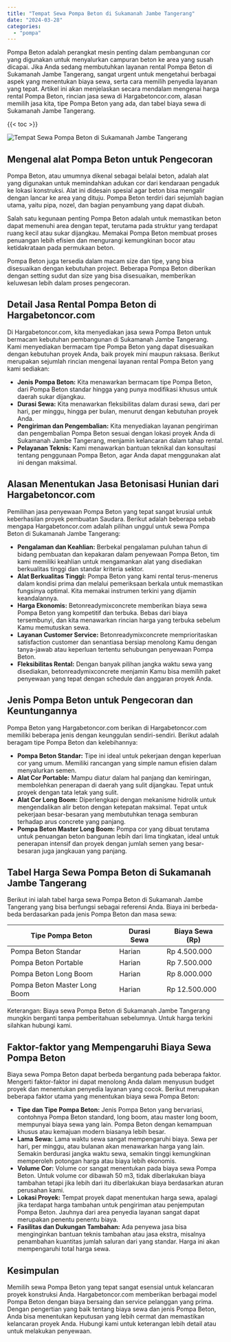 ```yaml
---
title: "Tempat Sewa Pompa Beton di Sukamanah Jambe Tangerang"
date: "2024-03-28"
categories: 
  - "pompa"
---
```




Pompa Beton adalah perangkat mesin penting dalam pembangunan cor yang digunakan untuk menyalurkan campuran beton ke area yang susah dicapai. Jika Anda sedang membutuhkan layanan rental Pompa Beton di Sukamanah Jambe Tangerang, sangat urgent untuk mengetahui berbagai aspek yang menentukan biaya sewa, serta cara memilih penyedia layanan yang tepat. Artikel ini akan menjelaskan secara mendalam mengenai harga rental Pompa Beton, rincian jasa sewa di Hargabetoncor.com, alasan memilih jasa kita, tipe Pompa Beton yang ada, dan tabel biaya sewa di Sukamanah Jambe Tangerang.

{{< toc >}}

![Tempat Sewa Pompa Beton di Sukamanah Jambe Tangerang](https://hargareadymixid.github.io/pompa/concrete-pump%20(20).png)

## Mengenal alat Pompa Beton untuk Pengecoran

Pompa Beton, atau umumnya dikenal sebagai belalai beton, adalah alat yang digunakan untuk memindahkan adukan cor dari kendaraan pengaduk ke lokasi konstruksi. Alat ini didesain spesial agar beton bisa mengalir dengan lancar ke area yang dituju. Pompa Beton terdiri dari sejumlah bagian utama, yaitu pipa, nozel, dan bagian penyambung yang dapat diubah.

Salah satu kegunaan penting Pompa Beton adalah untuk memastikan beton dapat memenuhi area dengan tepat, terutama pada struktur yang terdapat ruang kecil atau sukar dijangkau. Memakai Pompa Beton membuat proses penuangan lebih efisien dan mengurangi kemungkinan bocor atau ketidakrataan pada permukaan beton.

Pompa Beton juga tersedia dalam macam size dan tipe, yang bisa disesuaikan dengan kebutuhan project. Beberapa Pompa Beton diberikan dengan setting sudut dan size yang bisa disesuaikan, memberikan keluwesan lebih dalam proses pengecoran.

## Detail Jasa Rental Pompa Beton di Hargabetoncor.com

Di Hargabetoncor.com, kita menyediakan jasa sewa Pompa Beton untuk bermacam kebutuhan pembangunan di Sukamanah Jambe Tangerang. Kami menyediakan bermacam tipe Pompa Beton yang dapat disesuaikan dengan kebutuhan proyek Anda, baik proyek mini maupun raksasa. Berikut merupakan sejumlah rincian mengenai layanan rental Pompa Beton yang kami sediakan:

- **Jenis Pompa Beton:** Kita menawarkan bermacam tipe Pompa Beton, dari Pompa Beton standar hingga yang punya modifikasi khusus untuk daerah sukar dijangkau.
- **Durasi Sewa:** Kita menawarkan fleksibilitas dalam durasi sewa, dari per hari, per minggu, hingga per bulan, menurut dengan kebutuhan proyek Anda.
- **Pengiriman dan Pengembalian:** Kita menyediakan layanan pengiriman dan pengembalian Pompa Beton sesuai dengan lokasi proyek Anda di Sukamanah Jambe Tangerang, menjamin kelancaran dalam tahap rental.
- **Pelayanan Teknis:** Kami menawarkan bantuan teknikal dan konsultasi tentang penggunaan Pompa Beton, agar Anda dapat menggunakan alat ini dengan maksimal.

## Alasan Menentukan Jasa Betonisasi Hunian dari Hargabetoncor.com

Pemilihan jasa penyewaan Pompa Beton yang tepat sangat krusial untuk keberhasilan proyek pembuatan Saudara. Berikut adalah beberapa sebab mengapa Hargabetoncor.com adalah pilihan unggul untuk sewa Pompa Beton di Sukamanah Jambe Tangerang:

- **Pengalaman dan Keahlian:** Berbekal pengalaman puluhan tahun di bidang pembuatan dan kepakaran dalam penyewaan Pompa Beton, tim kami memiliki keahlian untuk mengamankan alat yang disediakan berkualitas tinggi dan standar kriteria sektor.
- **Alat Berkualitas Tinggi:** Pompa Beton yang kami rental terus-menerus dalam kondisi prima dan melalui pemeriksaan berkala untuk memastikan fungsinya optimal. Kita memakai instrumen terkini yang dijamin keandalannya.
- **Harga Ekonomis:** Betonreadymixconcrete memberikan biaya sewa Pompa Beton yang kompetitif dan terbuka. Bebas dari biaya tersembunyi, dan kita menawarkan rincian harga yang terbuka sebelum Kamu memutuskan sewa.
- **Layanan Customer Service:** Betonreadymixconcrete memprioritaskan satisfaction customer dan senantiasa bersiap menolong Kamu dengan tanya-jawab atau keperluan tertentu sehubungan penyewaan Pompa Beton.
- **Fleksibilitas Rental:** Dengan banyak pilihan jangka waktu sewa yang disediakan, betonreadymixconcrete menjamin Kamu bisa memilih paket penyewaan yang tepat dengan schedule dan anggaran proyek Anda.

## Jenis Pompa Beton untuk Pengecoran dan Keuntungannya

Pompa Beton yang Hargabetoncor.com berikan di Hargabetoncor.com memiliki beberapa jenis dengan keunggulan sendiri-sendiri. Berikut adalah beragam tipe Pompa Beton dan kelebihannya:

- **Pompa Beton Standar:** Tipe ini ideal untuk pekerjaan dengan keperluan cor yang umum. Memiliki rancangan yang simple namun efisien dalam menyalurkan semen.
- **Alat Cor Portable:** Mampu diatur dalam hal panjang dan kemiringan, membolehkan penerapan di daerah yang sulit dijangkau. Tepat untuk proyek dengan tata letak yang sulit.
- **Alat Cor Long Boom:** Diperlengkapi dengan mekanisme hidrolik untuk mengendalikan alir beton dengan ketepatan maksimal. Tepat untuk pekerjaan besar-besaran yang membutuhkan tenaga semburan terhadap arus concrete yang panjang.
- **Pompa Beton Master Long Boom:** Pompa cor yang dibuat terutama untuk penuangan beton bangunan lebih dari lima tingkatan, ideal untuk penerapan intensif dan proyek dengan jumlah semen yang besar-besaran juga jangkauan yang panjang.

## Tabel Harga Sewa Pompa Beton di Sukamanah Jambe Tangerang

Berikut ini ialah tabel harga sewa Pompa Beton di Sukamanah Jambe Tangerang yang bisa berfungsi sebagai referensi Anda. Biaya ini berbeda-beda berdasarkan pada jenis Pompa Beton dan masa sewa:

| Tipe Pompa Beton | Durasi Sewa | Biaya Sewa (Rp) |
| --- | --- | --- |
| Pompa Beton Standar | Harian | Rp 4.500.000 |
| Pompa Beton Portable | Harian | Rp 7.500.000 |
| Pompa Beton Long Boom | Harian | Rp 8.000.000 |
| Pompa Beton Master Long Boom | Harian | Rp 12.500.000 |

Keterangan: Biaya sewa Pompa Beton di Sukamanah Jambe Tangerang mungkin berganti tanpa pemberitahuan sebelumnya. Untuk harga terkini silahkan hubungi kami.

## Faktor-faktor yang Mempengaruhi Biaya Sewa Pompa Beton

Biaya sewa Pompa Beton dapat berbeda bergantung pada beberapa faktor. Mengerti faktor-faktor ini dapat menolong Anda dalam menyusun budget proyek dan menentukan penyedia layanan yang cocok. Berikut merupakan beberapa faktor utama yang menentukan biaya sewa Pompa Beton:

- **Tipe dan Tipe Pompa Beton:** Jenis Pompa Beton yang bervariasi, contohnya Pompa Beton standard, long boom, atau master long boom, mempunyai biaya sewa yang lain. Pompa Beton dengan kemampuan khusus atau kemajuan modern biasanya lebih besar.
- **Lama Sewa:** Lama waktu sewa sangat mempengaruhi biaya. Sewa per hari, per minggu, atau bulanan akan menawarkan harga yang lain. Semakin berdurasi jangka waktu sewa, semakin tinggi kemungkinan memperoleh potongan harga atau biaya lebih ekonomis.
- **Volume Cor:** Volume cor sangat menentukan pada biaya sewa Pompa Beton. Untuk volume cor dibawah 50 m3, tidak diberlakukan biaya tambahan tetapi jika lebih dari itu diberlakukan biaya berdasarkan aturan perusahan kami.
- **Lokasi Proyek:** Tempat proyek dapat menentukan harga sewa, apalagi jika terdapat harga tambahan untuk pengiriman atau penjemputan Pompa Beton. Jauhnya dari area penyedia layanan sangat dapat merupakan penentu penentu biaya.
- **Fasilitas dan Dukungan Tambahan:** Ada penyewa jasa bisa menginginkan bantuan teknis tambahan atau jasa ekstra, misalnya penambahan kuantitas jumlah saluran dari yang standar. Harga ini akan mempengaruhi total harga sewa.

## Kesimpulan

Memilih sewa Pompa Beton yang tepat sangat esensial untuk kelancaran proyek konstruksi Anda. Hargabetoncor.com memberikan berbagai model Pompa Beton dengan biaya bersaing dan service pelanggan yang prima. Dengan pengertian yang baik tentang biaya sewa dan jenis Pompa Beton, Anda bisa menentukan keputusan yang lebih cermat dan memastikan kelancaran proyek Anda. Hubungi kami untuk keterangan lebih detail atau untuk melakukan penyewaan.
